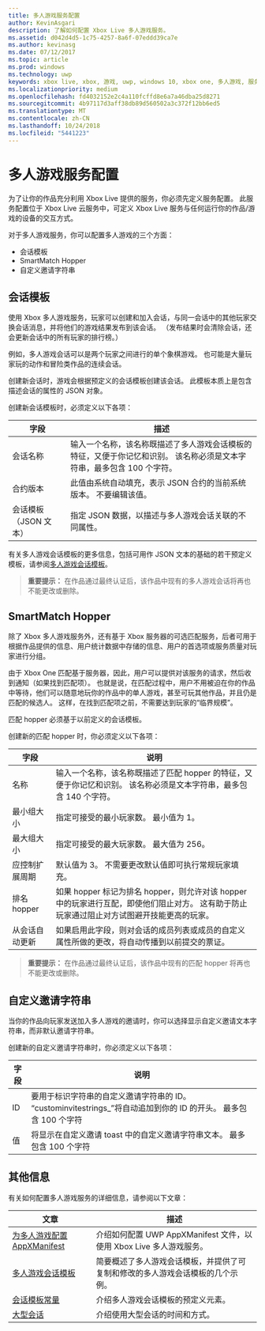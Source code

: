 ```yaml
---
title: 多人游戏服务配置
author: KevinAsgari
description: 了解如何配置 Xbox Live 多人游戏服务。
ms.assetid: d042d4d5-1c75-4257-8a6f-07eddd39ca7e
ms.author: kevinasg
ms.date: 07/12/2017
ms.topic: article
ms.prod: windows
ms.technology: uwp
keywords: xbox live, xbox, 游戏, uwp, windows 10, xbox one, 多人游戏, 服务配置, 会话模板, 自定义邀请字符串, smartmatch hopper
ms.localizationpriority: medium
ms.openlocfilehash: fd4032152e2c4a110fcffd8e6a7a46dba25d8271
ms.sourcegitcommit: 4b97117d3aff38db89d560502a3c372f12bb6ed5
ms.translationtype: MT
ms.contentlocale: zh-CN
ms.lasthandoff: 10/24/2018
ms.locfileid: "5441223"
---
```

# <a name="multiplayer-service-configuration"></a>多人游戏服务配置
为了让你的作品充分利用 Xbox Live 提供的服务，你必须先定义服务配置。 此服务配置位于 Xbox Live 云服务中，可定义 Xbox Live 服务与任何运行你的作品/游戏的设备的交互方式。

对于多人游戏服务，你可以配置多人游戏的三个方面：
* 会话模板
* SmartMatch Hopper
* 自定义邀请字符串

## <a name="session-templates"></a>会话模板
使用 Xbox 多人游戏服务，玩家可以创建和加入会话，与同一会话中的其他玩家交换会话消息，并将他们的游戏结果发布到该会话。 （发布结果时会清除会话，还会更新会话中的所有玩家的排行榜。）

例如，多人游戏会话可以是两个玩家之间进行的单个象棋游戏。 也可能是大量玩家玩的动作和冒险类作品的连续会话。

创建新会话时，游戏会根据预定义的会话模板创建该会话。 此模板本质上是包含描述会话的属性的 JSON 对象。

创建新会话模板时，必须定义以下各项：

| 字段 | 描述 |
| --- | --- |
| 会话名称 | 输入一个名称，该名称既描述了多人游戏会话模板的特征，又便于你记忆和识别。 该名称必须是文本字符串，最多包含 100 个字符。 |
| 合约版本 | 此值由系统自动填充，表示 JSON 合约的当前系统版本。 不要编辑该值。 |
| 会话模板（JSON 文本） | 指定 JSON 数据，以描述与多人游戏会话关联的不同属性。 |

有关多人游戏会话模板的更多信息，包括可用作 JSON 文本的基础的若干预定义模板，请参阅[多人游戏会话模板](session-templates.md)。

> **重要提示：** 在作品通过最终认证后，该作品中现有的多人游戏会话将再也不能更改或删除。

## <a name="smartmatch-hoppers"></a>SmartMatch Hopper

除了 Xbox 多人游戏服务外，还有基于 Xbox 服务器的可选匹配服务，后者可用于根据作品提供的信息、用户统计数据中存储的信息、用户的首选项或服务质量对玩家进行分组。

由于 Xbox One 匹配基于服务器，因此，用户可以提供对该服务的请求，然后收到通知（如果找到匹配项）。 也就是说，在匹配过程中，用户不用被迫在你的作品中等待，他们可以随意地玩你的作品中的单人游戏，甚至可玩其他作品，并且仍是匹配的候选人。 这样，在找到匹配项之前，不需要达到玩家的“临界规模”。

匹配 hopper 必须基于以前定义的会话模板。

创建新的匹配 hopper 时，你必须定义以下各项：

| 字段 | 说明 |
|---|---|
|名称| 输入一个名称，该名称既描述了匹配 hopper 的特征，又便于你记忆和识别。 该名称必须是文本字符串，最多包含 140 个字符。 |
| 最小组大小 | 指定可接受的最小玩家数。 最小值为 1。 |
| 最大组大小 | 指定可接受的最大玩家数。 最大值为 256。 |
| 应控制扩展周期 | 默认值为 3。 不需要更改默认值即可执行常规玩家填充。 |
| 排名 hopper | 如果 hopper 标记为排名 hopper，则允许对该 hopper 中的玩家进行互配，即使他们阻止对方。 这有助于防止玩家通过阻止对方试图避开技能更高的玩家。 |
| 从会话自动更新 | 如果启用此字段，则对会话的成员列表或成员的自定义属性所做的更改，将自动传播到以前提交的票证。 |

> **重要提示：** 在作品通过最终认证后，该作品中现有的匹配 hopper 将再也不能更改或删除。

## <a name="custom-invite-strings"></a>自定义邀请字符串
当你的作品向玩家发送加入多人游戏的邀请时，你可以选择显示自定义邀请文本字符串，而非默认邀请字符串。

创建新的自定义邀请字符串时，你必须定义以下各项：

| 字段 | 说明 |
|---|---|
| ID | 要用于标识字符串的自定义邀请字符串的 ID。 “custominvitestrings_”将自动追加到你的 ID 的开头。 最多包含 100 个字符 |
| 值 | 将显示在自定义邀请 toast 中的自定义邀请字符串文本。 最多包含 100 个字符 |

## <a name="additional-information"></a>其他信息

有关如何配置多人游戏服务的详细信息，请参阅以下文章：

**文章** | **描述**
--- | ---
[为多人游戏配置 AppXManifest](configure-your-appxmanifest-for-multiplayer.md) | 介绍如何配置 UWP AppXManifest 文件，以使用 Xbox Live 多人游戏服务。
[多人游戏会话模板](session-templates.md) | 简要概述了多人游戏会话模板，并提供了可复制和修改的多人游戏会话模板的几个示例。
[会话模板常量](session-template-constants.md) | 介绍多人游戏会话模板的预定义元素。
[大型会话](large-sessions.md) | 介绍使用大型会话的时间和方式。
